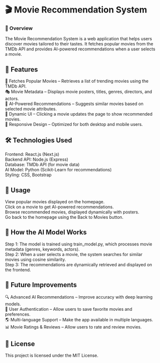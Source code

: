 # 🎬 Movie Recommendation System
### 📌 Overview

The Movie Recommendation System is a web application that helps users discover movies tailored to their tastes. It fetches popular movies from the TMDb API and provides AI-powered recommendations when a user selects a movie.
## 🚀 Features

📌 Fetches Popular Movies – Retrieves a list of trending movies using the TMDb API.<br>
🎭 Movie Metadata – Displays movie posters, titles, genres, directors, and actors.<br>
🧠 AI-Powered Recommendations – Suggests similar movies based on selected movie attributes.<br>
🔄 Dynamic UI – Clicking a movie updates the page to show recommended movies.<br>
🎨 Responsive Design – Optimized for both desktop and mobile users.<br>

## 🛠️ Technologies Used

Frontend: React.js (Next.js)<br>
Backend API: Node.js (Express)<br>
Database: TMDb API (for movie data)<br>
AI Model: Python (Scikit-Learn for recommendations)<br>
Styling: CSS, Bootstrap<br>

## 🎥 Usage

View popular movies displayed on the homepage.<br>
Click on a movie to get AI-powered recommendations.<br>
Browse recommended movies, displayed dynamically with posters.<br>
Go back to the homepage using the Back to Movies button.<br>

## 🧠 How the AI Model Works

Step 1: The model is trained using train_model.py, which processes movie metadata (genres, keywords, actors).<br>
Step 2: When a user selects a movie, the system searches for similar movies using cosine similarity.<br>
Step 3: The recommendations are dynamically retrieved and displayed on the frontend.<br>

## 🎯 Future Improvements

🔍 Advanced AI Recommendations – Improve accuracy with deep learning models.<br>
💾 User Authentication – Allow users to save favorite movies and preferences.<br>
🌎 Multi-language Support – Make the app available in multiple languages.<br>
📊 Movie Ratings & Reviews – Allow users to rate and review movies.<br>

## 📜 License

This project is licensed under the MIT License.

